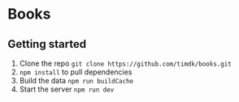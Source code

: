 # Books
## Getting started
1. Clone the repo `git clone https://github.com/timdk/books.git`
2. `npm install` to pull dependencies
3. Build the data `npm run buildCache`
4. Start the server `npm run dev`
